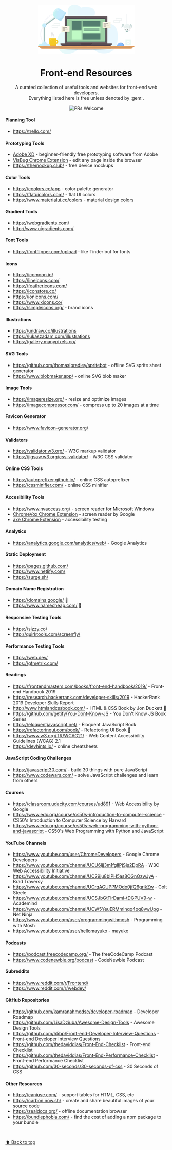 <p align="center">
<img src="computer-illustration.png" width="300" alt="header-image">
</p>
<h1 align="center"> Front-end Resources </h1>
<p align="center">A curated collection of useful tools and websites for front-end web developers.<br/>Everything listed here is free unless denoted by :gem:.</p>

<p align="center"
  <a href="http://makeapullrequest.com">
  <img src="https://img.shields.io/badge/PRs-welcome-brightgreen.svg?style=flat-square" alt="PRs Welcome">
  </a>
</p>

#### Planning Tool
- https://trello.com/

#### Prototyping Tools
- [Adobe XD](https://www.adobe.com/products/xd.html) - beginner-friendly free prototyping software from Adobe
- [VisBug Chrome Extension](https://chrome.google.com/webstore/detail/visbug/cdockenadnadldjbbgcallicgledbeoc?hl=en) - edit any page inside the browser
- https://themockup.club/ - free device mockups

#### Color Tools
- https://coolors.co/app - color palette generator
- https://flatuicolors.com/ - flat UI colors
- https://www.materialui.co/colors - material design colors

#### Gradient Tools
- https://webgradients.com/
- http://www.uigradients.com/

#### Font Tools
- https://fontflipper.com/upload - like Tinder but for fonts

#### Icons
- https://icomoon.io/
- https://lineicons.com/
- https://feathericons.com/
- https://iconstore.co/
- https://ionicons.com/
- https://www.xicons.co/
- https://simpleicons.org/ - brand icons

#### Illustrations
- https://undraw.co/illustrations
- https://lukaszadam.com/illustrations
- https://gallery.manypixels.co/

#### SVG Tools
- https://github.com/thomasjbradley/spritebot - offline SVG sprite sheet generator
- https://www.blobmaker.app/ - online SVG blob maker

#### Image Tools
- https://imageresize.org/ - resize and optimize images
- https://imagecompressor.com/ - compress up to 20 images at a time

#### Favicon Generator
- https://www.favicon-generator.org/

#### Validators
- https://validator.w3.org/ - W3C markup validator
- https://jigsaw.w3.org/css-validator/ - W3C CSS validator

#### Online CSS Tools
- https://autoprefixer.github.io/ - online CSS autoprefixer
- https://cssminifier.com/ - online CSS minifier

#### Accesibility Tools
- https://www.nvaccess.org/ - screen reader for Microsoft Windows
- [ChromeVox Chrome Extension](https://chrome.google.com/webstore/detail/chromevox/kgejglhpjiefppelpmljglcjbhoiplfn?hl=en) - screen reader by Google
- [axe Chrome Extension](https://chrome.google.com/webstore/detail/axe/lhdoppojpmngadmnindnejefpokejbdd) - accessibility testing

#### Analytics
- https://analytics.google.com/analytics/web/ - Google Analytics

#### Static Deployment
- https://pages.github.com/
- https://www.netlify.com/
- https://surge.sh/

#### Domain Name Registration
- https://domains.google/ :gem:
- https://www.namecheap.com/ :gem:

#### Responsive Testing Tools
- https://sizzy.co/
- http://quirktools.com/screenfly/

#### Performance Testing Tools
- https://web.dev/
- https://gtmetrix.com/

#### Readings
- https://frontendmasters.com/books/front-end-handbook/2019/ - Front-end Handbook 2019
- https://research.hackerrank.com/developer-skills/2019 - HackerRank 2019 Developer Skills Report
- http://www.htmlandcssbook.com/ - HTML & CSS Book by Jon Duckett :gem:
- https://github.com/getify/You-Dont-Know-JS - You Don't Know JS Book Series
- https://eloquentjavascript.net/ - Eloquent JavaScript Book
- https://refactoringui.com/book/ - Refactoring UI Book :gem:
- https://www.w3.org/TR/WCAG21/ - Web Content Accessibility Guidelines (WCAG) 2.1
- https://devhints.io/ - online cheatsheets

#### JavaScript Coding Challenges
- https://javascript30.com/ - build 30 things with pure JavaScript
- https://www.codewars.com/ - solve JavaScript challenges and learn from others

#### Courses
- https://classroom.udacity.com/courses/ud891 - Web Accessibility by Google
- https://www.edx.org/course/cs50s-introduction-to-computer-science - CS50's Introduction to Computer Science by Harvard
- https://www.edx.org/course/cs50s-web-programming-with-python-and-javascript - CS50's Web Programming with Python and JavaScript

#### YouTube Channels
- https://www.youtube.com/user/ChromeDevelopers - Google Chrome Developers
- https://www.youtube.com/channel/UCU6ljj3m1fglIPjSjs2DpRA - W3C Web Accessibility Initiative
- https://www.youtube.com/channel/UC29ju8bIPH5as8OGnQzwJyA - Brad Traversy
- https://www.youtube.com/channel/UCrqAGUPPMOdo0jfQ6grikZw - Colt Steele
- https://www.youtube.com/channel/UCSJbGtTlrDami-tDGPUV9-w - Academind
- https://www.youtube.com/channel/UCW5YeuERMmlnqo4oq8vwUpg - Net Ninja
- https://www.youtube.com/user/programmingwithmosh - Programming with Mosh
- https://www.youtube.com/user/hellomayuko - mayuko

#### Podcasts
- https://podcast.freecodecamp.org/ - The freeCodeCamp Podcast
- https://www.codenewbie.org/podcast - CodeNewbie Podcast

#### Subreddits
- https://www.reddit.com/r/Frontend/
- https://www.reddit.com/r/webdev/

#### GitHub Repositories
- https://github.com/kamranahmedse/developer-roadmap - Developer Roadmap
- https://github.com/LisaDziuba/Awesome-Design-Tools - Awesome Design Tools
- https://github.com/h5bp/Front-end-Developer-Interview-Questions - Front-end Developer Interview Questions
- https://github.com/thedaviddias/Front-End-Checklist - Front-end Checklist
- https://github.com/thedaviddias/Front-End-Performance-Checklist - Front-end Performance Checklist
- https://github.com/30-seconds/30-seconds-of-css - 30 Seconds of CSS

#### Other Resources
- https://caniuse.com/ - support tables for HTML, CSS, etc
- https://carbon.now.sh/ - create and share beautiful images of your source code
- https://zealdocs.org/ - offline documentation browser
- https://bundlephobia.com/ - find the cost of adding a npm package to your bundle

<br/>

[:arrow_up: Back to top](#-front-end-resources-)
